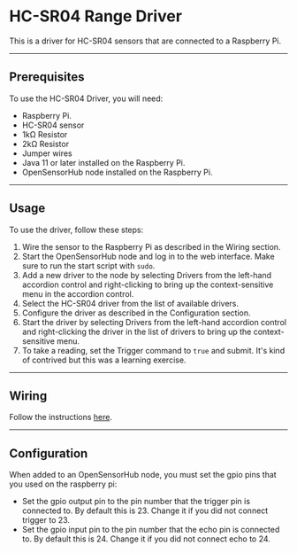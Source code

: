 # HC-SR04 Range Driver
This is a driver for HC-SR04 sensors that are connected to a Raspberry Pi.

***

## Prerequisites
To use the HC-SR04 Driver, you will need:

- Raspberry Pi.
- HC-SR04 sensor
- 1kΩ Resistor
- 2kΩ Resistor
- Jumper wires
- Java 11 or later installed on the Raspberry Pi.
- OpenSensorHub node installed on the Raspberry Pi.

***

## Usage
To use the driver, follow these steps:

1. Wire the sensor to the Raspberry Pi as described in the Wiring section.
2. Start the OpenSensorHub node and log in to the web interface. Make sure to run the start script with `sudo`.
3. Add a new driver to the node by selecting Drivers from the left-hand accordion control and right-clicking to bring up the context-sensitive menu in the accordion control.
4. Select the HC-SR04 driver from the list of available drivers.
5. Configure the driver as described in the Configuration section.
6. Start the driver by selecting Drivers from the left-hand accordion control and right-clicking the driver in the list of drivers to bring up the context-sensitive menu.
7. To take a reading, set the Trigger command to `true` and submit. It's kind of contrived but this was a learning exercise.

***

## Wiring
Follow the instructions [here](https://thepihut.com/blogs/raspberry-pi-tutorials/hc-sr04-ultrasonic-range-sensor-on-the-raspberry-pi?srsltid=AfmBOoq_Udfbx0UPn1Z5VKr58l2wQRI1GPa0pGuQz-0tSfpboOmW_41g).

***

## Configuration
When added to an OpenSensorHub node, you must set the gpio pins that you used on the raspberry pi:

- Set the gpio output pin to the pin number that the trigger pin is connected to. By default this is 23. Change it if you did not connect trigger to 23.
- Set the gpio input pin to the pin number that the echo pin is connected to. By default this is 24. Change it if you did not connect echo to 24.

